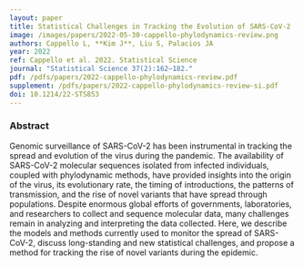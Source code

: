 ```yaml
---
layout: paper
title: Statistical Challenges in Tracking the Evolution of SARS-CoV-2
image: /images/papers/2022-05-30-cappello-phylodynamics-review.png
authors: Cappello L, **Kim J**, Liu S, Palacios JA
year: 2022
ref: Cappello et al. 2022. Statistical Science
journal: "Statistical Science 37(2):162–182."
pdf: /pdfs/papers/2022-cappello-phylodynamics-review.pdf
supplement: /pdfs/papers/2022-cappello-phylodynamics-review-si.pdf
doi: 10.1214/22-STS853
---
```


### Abstract
Genomic surveillance of SARS-CoV-2 has been instrumental in tracking the spread and evolution of the virus during the pandemic. The availability of SARS-CoV-2 molecular sequences isolated from infected individuals, coupled with phylodynamic methods, have provided insights into the origin of the virus, its evolutionary rate, the timing of introductions, the patterns of transmission, and the rise of novel variants that have spread through populations. Despite enormous global efforts of governments, laboratories, and researchers to collect and sequence molecular data, many challenges remain in analyzing and interpreting the data collected. Here, we describe the models and methods currently used to monitor the spread of SARS-CoV-2, discuss long-standing and new statistical challenges, and propose a method for tracking the rise of novel variants during the epidemic.


